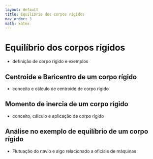 ```yaml
---
layout: default
title: Equilíbrio dos corpos rígidos
nav_order: 3
math: katex
---
```


# Equilíbrio dos corpos rígidos

- definição de corpo rígido e exemplos
 
## Centroide e Baricentro de um corpo rígido
- conceito e cálculo de centroide de corpo rígido
 
## Momento de inercia de um corpo rígido
- conceito, cálculo e aplicação de corpo rígido
 
## Análise no exemplo de equilíbrio de um corpo rígido
- Flutuação do navio e algo relacionado a oficiais de máquinas